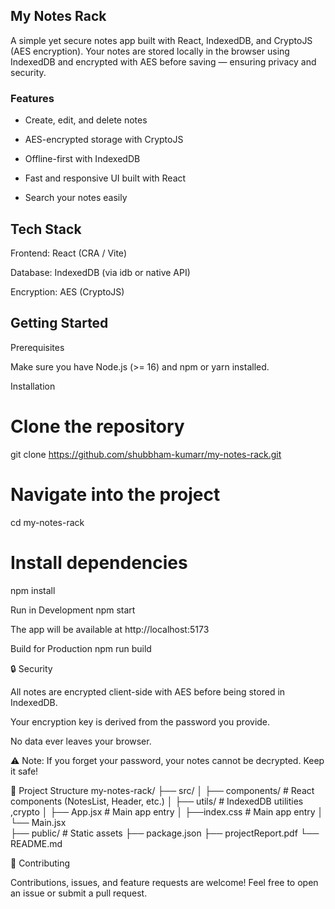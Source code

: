 ## My Notes Rack

A simple yet secure notes app built with React, IndexedDB, and CryptoJS (AES encryption).
Your notes are stored locally in the browser using IndexedDB and encrypted with AES before saving — ensuring privacy and security.

### Features

 - Create, edit, and delete notes

-  AES-encrypted storage with CryptoJS

- Offline-first with IndexedDB

-  Fast and responsive UI built with React

-  Search  your notes easily



## Tech Stack

Frontend: React (CRA / Vite)

Database: IndexedDB (via idb
 or native API)

Encryption: AES (CryptoJS)



##  Getting Started
Prerequisites

Make sure you have Node.js (>= 16) and npm or yarn installed.

Installation
# Clone the repository
git clone https://github.com/shubbham-kumarr/my-notes-rack.git

# Navigate into the project
cd my-notes-rack

# Install dependencies
npm install

Run in Development
npm start


The app will be available at http://localhost:5173

Build for Production
npm run build

🔒 Security

All notes are encrypted client-side with AES before being stored in IndexedDB.

Your encryption key is derived from the password you provide.

No data ever leaves your browser.

⚠️ Note: If you forget your password, your notes cannot be decrypted. Keep it safe!

📂 Project Structure
my-notes-rack/
├── src/
│   ├── components/      # React components (NotesList, Header, etc.)
│   ├── utils/              # IndexedDB utilities ,crypto
│   ├── App.jsx           # Main app entry
│   ├──index.css         # Main app entry
│   └──  Main.jsx      
├── public/              # Static assets
├── package.json
├── projectReport.pdf
└── README.md


🤝 Contributing

Contributions, issues, and feature requests are welcome!
Feel free to open an issue
 or submit a pull request.


